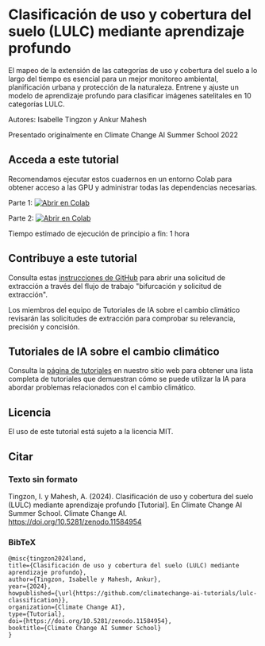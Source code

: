 # Clasificación de uso y cobertura del suelo (LULC) mediante aprendizaje profundo
El mapeo de la extensión de las categorías de uso y cobertura del suelo a lo largo del tiempo es esencial para un mejor monitoreo ambiental, planificación urbana y protección de la naturaleza. Entrene y ajuste un modelo de aprendizaje profundo para clasificar imágenes satelitales en 10 categorías LULC.

Autores: Isabelle Tingzon y Ankur Mahesh

Presentado originalmente en Climate Change AI Summer School 2022

## Acceda a este tutorial

Recomendamos ejecutar estos cuadernos en un entorno Colab para obtener acceso a las GPU y administrar todas las dependencias necesarias.

Parte 1: <a target="_blank" href="https://colab.research.google.com/github/climatechange-ai-tutorials/lulc-classification/blob/main/land_use_land_cover_part1.ipynb">
<img src="https://colab.research.google.com/assets/colab-badge.svg" alt="Abrir en Colab"/>
</a>

Parte 2: <a target="_blank" href="[https://colab.research.google.com/github/climatechange-ai-tutorials/lulc-classification/blob/main/land_use_land_cover_part2.ipynb](https://colab.research.google.com/drive/1VHfWHNHUmDnKD1jM1PwvYEkXYBIwIPJI?authuser=0#scrollTo=KEZwlJjSgt_-)">
<img src="https://colab.research.google.com/assets/colab-badge.svg" alt="Abrir en Colab"/>
</a>

Tiempo estimado de ejecución de principio a fin: 1 hora

## Contribuye a este tutorial

Consulta estas [instrucciones de GitHub](https://docs.github.com/en/get-started/exploring-projects-on-github/contributing-to-a-project#about-forking) para abrir una solicitud de extracción a través del flujo de trabajo "bifurcación y solicitud de extracción".

Los miembros del equipo de Tutoriales de IA sobre el cambio climático revisarán las solicitudes de extracción para comprobar su relevancia, precisión y concisión.

## Tutoriales de IA sobre el cambio climático
Consulta la [página de tutoriales](https://www.climatechange.ai/tutorials?) en nuestro sitio web para obtener una lista completa de tutoriales que demuestran cómo se puede utilizar la IA para abordar problemas relacionados con el cambio climático.

## Licencia
El uso de este tutorial está sujeto a la licencia MIT.

## Citar

### Texto sin formato
Tingzon, I. y Mahesh, A. (2024). Clasificación de uso y cobertura del suelo (LULC) mediante aprendizaje profundo [Tutorial]. En Climate Change AI Summer School. Climate Change AI. https://doi.org/10.5281/zenodo.11584954

### BibTeX

```
@misc{tingzon2024land,
title={Clasificación de uso y cobertura del suelo (LULC) mediante aprendizaje profundo},
author={Tingzon, Isabelle y Mahesh, Ankur},
year={2024},
howpublished={\url{https://github.com/climatechange-ai-tutorials/lulc-classification}},
organization={Climate Change AI},
type={Tutorial},
doi={https://doi.org/10.5281/zenodo.11584954},
booktitle={Climate Change AI Summer School}
}
```
